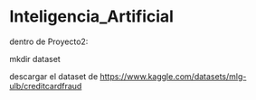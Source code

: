 # Inteligencia_Artificial

dentro de Proyecto2:

mkdir dataset

descargar el dataset de https://www.kaggle.com/datasets/mlg-ulb/creditcardfraud
